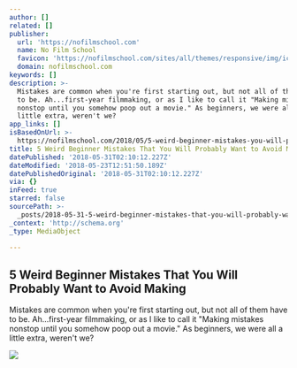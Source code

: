 ```yaml
---
author: []
related: []
publisher:
  url: 'https://nofilmschool.com'
  name: No Film School
  favicon: 'https://nofilmschool.com/sites/all/themes/responsive/img/icons/favicon.ico'
  domain: nofilmschool.com
keywords: []
description: >-
  Mistakes are common when you're first starting out, but not all of them have
  to be. Ah...first-year filmmaking, or as I like to call it "Making mistakes
  nonstop until you somehow poop out a movie." As beginners, we were all a
  little extra, weren't we?
app_links: []
isBasedOnUrl: >-
  https://nofilmschool.com/2018/05/5-weird-beginner-mistakes-you-will-probably-want-avoid-making
title: 5 Weird Beginner Mistakes That You Will Probably Want to Avoid Making
datePublished: '2018-05-31T02:10:12.227Z'
dateModified: '2018-05-23T12:51:50.189Z'
datePublishedOriginal: '2018-05-31T02:10:12.227Z'
via: {}
inFeed: true
starred: false
sourcePath: >-
  _posts/2018-05-31-5-weird-beginner-mistakes-that-you-will-probably-want-to-avo.md
_context: 'http://schema.org'
_type: MediaObject

---
```

<article style=""><h1>5 Weird Beginner Mistakes That You Will Probably Want to Avoid Making</h1><p>Mistakes are common when you're first starting out, but not all of them have to be. Ah...first-year filmmaking, or as I like to call it "Making mistakes nonstop until you somehow poop out a movie." As beginners, we were all a little extra, weren't we?</p><img src="https://nofilmschool.com/sites/default/files/styles/facebook/public/broken_lens.jpg?itok=az4QU-Rf" /></article>